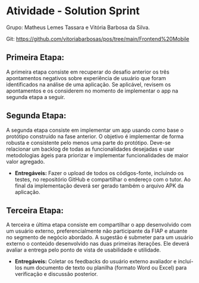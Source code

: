 # Atividade - Solution Sprint

Grupo: Matheus Lemes Tassara e Vitória Barbosa da Silva.

Git: https://github.com/vitoriabarbosas/pos/tree/main/Frontend%20Mobile

## Primeira Etapa: 

A primeira etapa consiste em recuperar do desafio anterior os três apontamentos negativos sobre experiência de usuário que foram identificados na análise de uma aplicação. Se aplicável, revisem os apontamentos e os considerem no momento de implementar o app na segunda etapa a seguir.

## Segunda Etapa: 

A segunda etapa consiste em implementar um app usando como base o protótipo construído na fase anterior. O objetivo é implementar de forma robusta e consistente pelo menos uma parte do protótipo. Deve-se relacionar um backlog de todas as funcionalidades desejadas e usar metodologias ágeis para priorizar e implementar funcionalidades de maior valor agregado.

- **Entregáveis:** 
Fazer o upload de todos os códigos-fonte, incluindo os testes, no repositório GitHub e compartilhar o endereço com o tutor. Ao final da implementação deverá ser gerado também o arquivo APK da aplicação. 

## Terceira Etapa: 

A terceira e última etapa consiste em compartilhar o app desenvolvido com um usuário externo, preferencialmente não participante da FIAP e atuante no segmento de negócio abordado. A sugestão é submeter para um usuário externo o conteúdo desenvolvido nas duas primeiras iterações. Ele deverá avaliar a entrega pelo ponto de vista de usabilidade e utilidade.

- **Entregáveis:** 
Coletar os feedbacks do usuário externo avaliador e incluí-los num documento de texto ou planilha (formato Word ou Excel) para verificação e discussão posterior.

 

